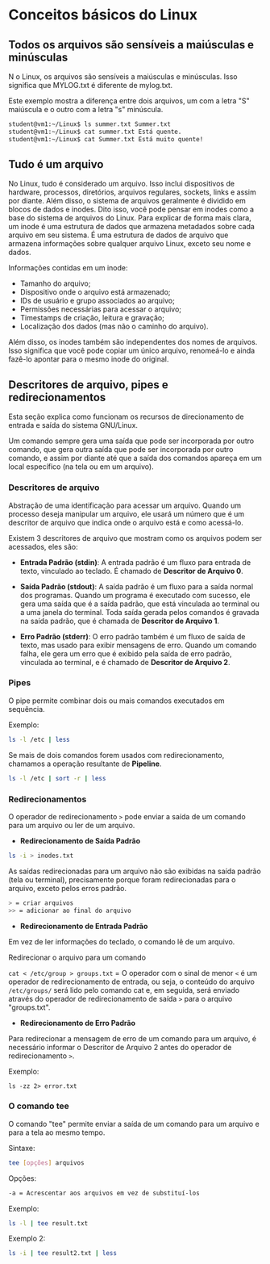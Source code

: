 # Conceitos básicos do Linux

## Todos os arquivos são sensíveis a maiúsculas e minúsculas
N
o Linux, os arquivos são sensíveis a maiúsculas e minúsculas. Isso significa que MYLOG.txt é diferente de mylog.txt.

Este exemplo mostra a diferença entre dois arquivos, um com a letra "S" maiúscula e o outro com a letra "s" minúscula.

```bash
student@vm1:~/Linux$ ls summer.txt Summer.txt
student@vm1:~/Linux$ cat summer.txt Está quente.
student@vm1:~/Linux$ cat Summer.txt Está muito quente!
```

## Tudo é um arquivo
No Linux, tudo é considerado um arquivo. Isso inclui dispositivos de hardware, processos, diretórios, arquivos regulares, sockets, links e assim por diante. Além disso, o sistema de arquivos geralmente é dividido em blocos de dados e inodes. Dito isso, você pode pensar em inodes como a base do sistema de arquivos do Linux. Para explicar de forma mais clara, um inode é uma estrutura de dados que armazena metadados sobre cada arquivo em seu sistema. É uma estrutura de dados de arquivo que armazena informações sobre qualquer arquivo Linux, exceto seu nome e dados.

Informações contidas em um inode:

* Tamanho do arquivo;
* Dispositivo onde o arquivo está armazenado;
* IDs de usuário e grupo associados ao arquivo;
* Permissões necessárias para acessar o arquivo;
* Timestamps de criação, leitura e gravação;
* Localização dos dados (mas não o caminho do arquivo).

Além disso, os inodes também são independentes dos nomes de arquivos. Isso significa que você pode copiar um único arquivo, renomeá-lo e ainda fazê-lo apontar para o mesmo inode do original.

## Descritores de arquivo, pipes e redirecionamentos

Esta seção explica como funcionam os recursos de direcionamento de entrada e saída do sistema GNU/Linux.

Um comando sempre gera uma saída que pode ser incorporada por outro comando, que gera outra saída que pode ser incorporada por outro comando, e assim por diante até que a saída dos comandos apareça em um local específico (na tela ou em um arquivo).

### Descritores de arquivo

Abstração de uma identificação para acessar um arquivo. Quando um processo deseja manipular um arquivo, ele usará um número que é um descritor de arquivo que indica onde o arquivo está e como acessá-lo.

Existem 3 descritores de arquivo que mostram como os arquivos podem ser acessados, eles são:

* **Entrada Padrão (stdin)**: A entrada padrão é um fluxo para entrada de texto, vinculado ao teclado. É chamado de **Descritor de Arquivo 0**.

* **Saída Padrão (stdout)**: A saída padrão é um fluxo para a saída normal dos programas. Quando um programa é executado com sucesso, ele gera uma saída que é a saída padrão, que está vinculada ao terminal ou a uma janela do terminal. Toda saída gerada pelos comandos é gravada na saída padrão, que é chamada de **Descritor de Arquivo 1**.

* **Erro Padrão (stderr)**: O erro padrão também é um fluxo de saída de texto, mas usado para exibir mensagens de erro. Quando um comando falha, ele gera um erro que é exibido pela saída de erro padrão, vinculada ao terminal, e é chamado de **Descritor de Arquivo 2**.

### Pipes

O pipe permite combinar dois ou mais comandos executados em sequência.

Exemplo:


```bash
ls -l /etc | less
```

Se mais de dois comandos forem usados com redirecionamento, chamamos a operação resultante de **Pipeline**.

```bash
ls -l /etc | sort -r | less
```

### Redirecionamentos

O operador de redirecionamento `>` pode enviar a saída de um comando para um arquivo ou ler de um arquivo.

* **Redirecionamento de Saída Padrão**

```bash
ls -i > inodes.txt
```

As saídas redirecionadas para um arquivo não são exibidas na saída padrão (tela ou terminal), precisamente porque foram redirecionadas para o arquivo, exceto pelos erros padrão.

```bash
> = criar arquivos
>> = adicionar ao final do arquivo
```

* **Redirecionamento de Entrada Padrão**

Em vez de ler informações do teclado, o comando lê de um arquivo.

Redirecionar o arquivo para um comando

`cat < /etc/group > groups.txt` = O operador com o sinal de menor `<` é um operador de redirecionamento de entrada, ou seja, o conteúdo do arquivo `/etc/groups/` será lido pelo comando cat e, em seguida, será enviado através do operador de redirecionamento de saída `>` para o arquivo "groups.txt".

* **Redirecionamento de Erro Padrão**

Para redirecionar a mensagem de erro de um comando para um arquivo, é necessário informar o Descritor de Arquivo 2 antes do operador de redirecionamento `>`.

Exemplo:

`ls -zz 2> error.txt`

### O comando tee

O comando "tee" permite enviar a saída de um comando para um arquivo e para a tela ao mesmo tempo.

Sintaxe:

```bash
tee [opções] arquivos
```

Opções:

```bash
-a = Acrescentar aos arquivos em vez de substituí-los
```

Exemplo:

```bash
ls -l | tee result.txt
```

Exemplo 2:

```bash
ls -i | tee result2.txt | less
